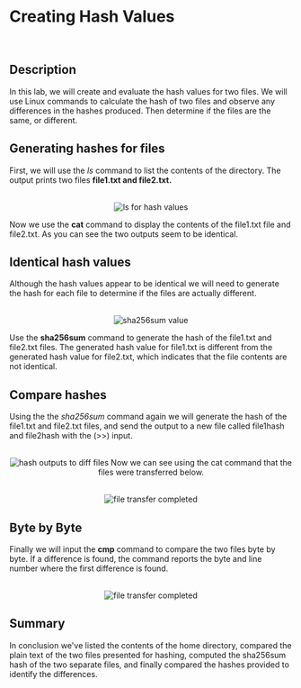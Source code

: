 # Creating Hash Values
<br/>
<h2>Description</h2>

In this lab, we will create and evaluate the hash values for two files. We will use Linux commands to calculate the hash of two files and observe any differences in the hashes produced. Then determine if the files are the same, or different.
<br/>

<h2>Generating hashes for files</h2>
First, we will use the <i>ls</i> command to list the contents of the directory. The output prints two files <b>file1.txt and file2.txt.</b>

<br />
  <p align= "center">
  <br />
<img src="https://i.imgur.com/2VvxsGK.png[/img]" alt="ls for hash values"/>
<br />

Now we use the **cat** command to display the contents of the file1.txt file and file2.txt. As you can see the two outputs seem to be identical. 

<h2>Identical hash values</h2>
Although the hash values appear to be identical we will need to generate the hash for each file to determine if the files are actually different.

<br />
  <p align= "center">
  <br />
<img src="https://i.imgur.com/qDmPkY6.png[/img]" alt="sha256sum value"/>
<br />
    
Use the **sha256sum** command to generate the hash of the file1.txt and file2.txt files. The generated hash value for file1.txt is different from the generated hash value for file2.txt, which indicates that the file contents are not identical.

<h2>Compare hashes</h2>
Using the the <i>sha256sum </i> command again we will generate the hash of the file1.txt and file2.txt files, and send the output to a new file called file1hash and file2hash with the (>>) input.
<br />
  <p align= "center">
  <br />
<img src="https://i.imgur.com/XazQmJd.png[/img]" alt="hash outputs to diff files "/>
 Now we can see using the cat command that the files were transferred below. 
<br />
  <p align= "center">
  <br />
<img src="https://i.imgur.com/NxUMcla.png[/img]" alt="file transfer completed"/>
<br />
    
<h2>Byte by Byte </h2>
Finally we will input the <b>cmp</b> command to compare the two files byte by byte. If a difference is found, the command reports the byte and line number where the first difference is found.

<br />
  <p align= "center">
  <br />
<img src="https://i.imgur.com/uHHhYD6.png[/img]" alt="file transfer completed"/>
<br />

<h2>Summary</h2>
In conclusion we've listed the contents of the home directory, compared the plain text of the two files presented for hashing, computed the sha256sum hash of the two separate files, and finally compared the hashes provided to identify the differences.

